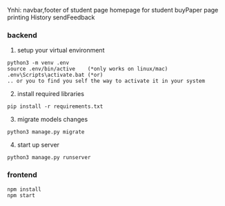 Ynhi: 
navbar,footer of student page
homepage for student
buyPaper page
printing History
sendFeedback




### backend
1. setup your virtual environment
```
python3 -m venv .env
source .env/bin/active    (*only works on linux/mac)
.env\Scripts\activate.bat (*or)
.. or you to find you self the way to activate it in your system
```
2. install required libraries
```
pip install -r requirements.txt
```
3. migrate models changes
```
python3 manage.py migrate
```
4. start up server
```
python3 manage.py runserver
```

### frontend
```
npm install
npm start
```
